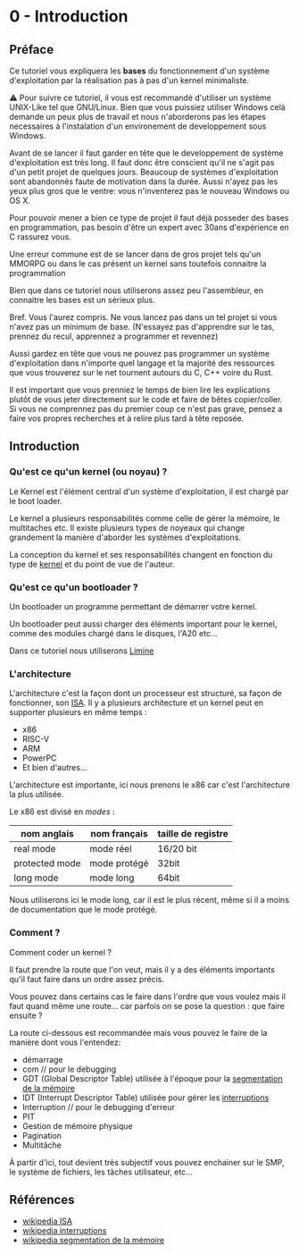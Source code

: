 # 0 - Introduction

## Préface

Ce tutoriel vous expliquera les __bases__ du fonctionnement d'un système d'exploitation par la réalisation pas à pas d'un kernel minimaliste.

⚠️ Pour suivre ce tutoriel, il vous est recommandé d'utiliser un système UNIX-Like tel que GNU/Linux. Bien que vous puissiez utiliser Windows celà demande un peux plus de travail et nous n'aborderons pas les étapes necessaires à l'instalation d'un environement de developpement sous Windows.

Avant de se lancer il faut garder en tête que le developpement de système d'exploitation est très long. Il faut donc être conscient qu'il ne s'agit pas d'un petit projet de quelques jours. Beaucoup de systèmes d'exploitation sont abandonnés faute de motivation dans la durée. Aussi n'ayez pas les yeux plus gros que le ventre: vous n'inventerez pas le nouveau Windows ou OS X.

Pour pouvoir mener a bien ce type de projet il faut déjà posseder des bases en programmation, pas besoin d'être un expert avec 30ans d'expérience en C rassurez vous.

Une erreur commune est de se lancer dans de gros projet tels qu'un MMORPG ou dans le cas présent un kernel sans toutefois connaitre la programmation

Bien que dans ce tutoriel nous utiliserons assez peu l'assembleur, en connaitre les bases est un sérieux plus.

Bref. Vous l'aurez compris. Ne vous lancez pas dans un tel projet si vous n'avez pas un minimum de base. (N'essayez pas d'apprendre sur le tas, prennez du recul, apprennez a programmer et revennez)

Aussi gardez en tête que vous ne pouvez pas programmer un système d'exploitation dans n'importe quel langage et la majorité des ressources que vous trouverez sur le net tournent autours du C, C++ voire du Rust.

Il est important que vous prenniez le temps de bien lire les explications plutôt de vous jeter directement sur le code et faire de bêtes copier/coller. Si vous ne comprennez pas du premier coup ce n'est pas grave, pensez a faire vos propres recherches et à relire plus tard à tête reposée.

## Introduction

### Qu'est ce qu'un kernel (ou noyau) ?

Le Kernel est l'élément central d'un système d'exploitation, il est chargé par le boot loader.

Le kernel a plusieurs responsabilités comme celle de gérer la mémoire, le multitaches etc. Il existe plusieurs types de noyeaux qui change grandement la manière d'aborder les systèmes d'exploitations.

La conception du kernel et ses responsabilités changent en fonction du type de [kernel](types-de-kernel.md) et du point de vue de l'auteur.

### Qu'est ce qu'un bootloader ?

Un bootloader un programme permettant de démarrer votre kernel.

Un bootloader peut aussi charger des éléments important pour le kernel, comme des modules chargé dans le disques, l'A20 etc...

Dans ce tutoriel nous utiliserons [Limine](https://github.com/limine-bootloader/limine)

### L'architecture

L'architecture c'est la façon dont un processeur est structuré, sa façon de fonctionner, son [ISA](https://en.wikipedia.org/wiki/Instruction_set_architecture).
Il y a plusieurs architecture et un kernel peut en supporter plusieurs en même temps :

- x86
- RISC-V
- ARM
- PowerPC
- Et bien d'autres...

L'architecture est importante, ici nous prenons le x86 car c'est l'architecture la plus utilisée.

Le x86 est divisé en *modes* :

| nom anglais    | nom français | taille de registre |
| -------------- | ------------ | ------------------ |
| real mode      | mode réel    | 16/20 bit          |
| protected mode | mode protégé | 32bit              |
| long mode      | mode long    | 64bit              |

Nous utiliserons ici le mode long, car il est le plus récent, même si il a moins de documentation que le mode protégé.

### Comment ?

Comment coder un kernel ?

Il faut prendre la route que l'on veut, mais il y a des éléments importants qu'il faut faire dans un ordre assez précis.

Vous pouvez dans certains cas le faire dans l'ordre que vous voulez mais il faut quand même une route... car parfois on se pose la question : que faire ensuite ?

La route ci-dessous est recommandée mais vous pouvez le faire de la manière dont vous l'entendez:

- démarrage
- com // pour le debugging
- GDT (Global Descriptor Table) utilisée à l'époque pour la [segmentation de la mémoire](https://fr.wikipedia.org/wiki/Segmentation_(informatique))
- IDT (Interrupt Descriptor Table) utilisée pour gérer les [interruptions](https://fr.wikipedia.org/wiki/Interruption_(informatique))
- Interruption  // pour le debugging d'erreur
- PIT
- Gestion de mémoire physique
- Pagination
- Multitâche

À partir d'ici, tout devient très subjectif vous pouvez enchainer sur le SMP, le système de fichiers, les tâches utilisateur, etc...

## Références 

- [wikipedia ISA](https://en.wikipedia.org/wiki/Instruction_set_architecture)
- [wikipedia interruptions](https://fr.wikipedia.org/wiki/Interruption_(informatique))
- [wikipedia segmentation de la mémoire](https://fr.wikipedia.org/wiki/Segmentation_(informatique))
